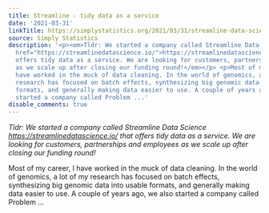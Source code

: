 ```yaml
---
title: Streamline - tidy data as a service
date: '2021-03-31'
linkTitle: https://simplystatistics.org/2021/03/31/streamline-data-science/
source: Simply Statistics
description: '<p><em>Tldr: We started a company called Streamline Data Science <a
  href="https://streamlinedatascience.io/">https://streamlinedatascience.io/</a> that
  offers tidy data as a service. We are looking for customers, partnerships and employees
  as we scale up after closing our funding round!</em></p> <p>Most of my career, I
  have worked in the muck of data cleaning. In the world of genomics, a lot of my
  research has focused on batch effects, synthesizing big genomic data into usable
  formats, and generally making data easier to use. A couple of years ago, we also
  started a company called Problem ...'
disable_comments: true
---
```

<p><em>Tldr: We started a company called Streamline Data Science <a href="https://streamlinedatascience.io/">https://streamlinedatascience.io/</a> that offers tidy data as a service. We are looking for customers, partnerships and employees as we scale up after closing our funding round!</em></p> <p>Most of my career, I have worked in the muck of data cleaning. In the world of genomics, a lot of my research has focused on batch effects, synthesizing big genomic data into usable formats, and generally making data easier to use. A couple of years ago, we also started a company called Problem ...